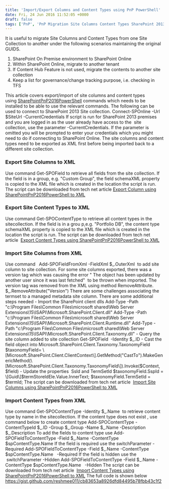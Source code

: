 ```yaml
---
title: 'Import/Export Columns and Content Types using PnP PowerShell'
date: Fri, 24 Jun 2016 11:52:05 +0000
draft: false
tags: ['PnP', 'PnP Migration Site Columns Content Types SharePoint 2013 SharePoint Online', 'PowerShell', 'SharePoint 2013', 'SharePoint Online', 'Uncategorized']
---
```


It is useful to migrate Site Columns and Content Types from one Site Collection to another under the following scenarios maintaining the original GUIDS.

1.  SharePoint On Premise environment to SharePoint Online
2.  Within SharePoint Online, migrate to another tenant
3.  If Content Hub Feature is not used, migrate the contents to another site collection
4.  Keep a list for governance/change tracking purpose, i.e. checking in TFS

This article covers export/import of site columns and content types using [SharePointPnP2016PowerShell](https://github.com/OfficeDev/PnP-PowerShell/releases) commands which needs to be installed to be able to use the relevant commands. The following can be used to connect to SharePoint 2013 Site collection. Connect-SPOnline -Url $SiteUrl -CurrentCredentials If script is run for SharePoint 2013 premises and you are logged in as the user already have access to the  site collection, use the parameter -CurrentCredentials. If the parameter is omitted you will be prompted to enter your credentials which you might need to do if connecting to SharePoint Online. The site columns and content types need to be exported as XML first before being imported back to a different site collection.

### Export Site Columns to XML

Use command Get-SPOField to retrieve all fields from the site collection. If the field is in a group, e.g. "Custom Group", the field schemaXML property is copied to the XML file which is created in the location the script is run. The script can be downloaded from tech net article [Export Column using SharePointPnP2016PowerShell to XML](https://gallery.technet.microsoft.com/Export-Column-using-5070ce1d)

### Export Site Content Types to XML

Use command Get-SPOContentType to retrieve all content types in the sitecollection. If the field is in a grou p,e.g. "Portfolio DB", the content type schemaXML property is copied to the XML file which is created in the location the script is run. The script can be downloaded from tech net article  [Export Content Types using SharePointPnP2016PowerShell to XML](https://gallery.technet.microsoft.com/Export-Content-Types-using-108696f6)

### Import Site Columns from XML

Use command   Add-SPOFieldFromXml -FieldXml $\_.OuterXml  to add site column to site collection. For some site columns exported, there was a version tag which was causing the error " The object has been updated by another user since it was last fetched"  to be thrown when imported. The version tag was removed from the XML using method RemoveAttribute. $\_.RemoveAttribute("Version") There are some challenges associating the termset to a managed metadata site column. There are some additional steps needed - Import the SharePoint client dlls Add-Type -Path "c:\\Program Files\\Common Files\\microsoft shared\\Web Server Extensions\\15\\ISAPI\\Microsoft.SharePoint.Client.dll" Add-Type -Path "c:\\Program Files\\Common Files\\microsoft shared\\Web Server Extensions\\15\\ISAPI\\Microsoft.SharePoint.Client.Runtime.dll" Add-Type -Path "c:\\Program Files\\Common Files\\microsoft shared\\Web Server Extensions\\15\\ISAPI\\Microsoft.SharePoint.Client.Taxonomy.dll" - Query the site column added to site collection Get-SPOField  -Identity $\_.ID - Cast the field object into Microsoft.SharePoint.Client.Taxonomy.TaxonomyField $taxonomyField= \[Microsoft.SharePoint.Client.ClientContext\].GetMethod("CastTo").MakeGenericMethod(\[Microsoft.SharePoint.Client.Taxonomy.TaxonomyField\]).Invoke($Context, $field) - Update the properties  SsId and TermSetId $taxonomyField.SspId = \[Guid\]$termStoreIdEle.Value.InnerText; $taxonomyField.TermSetId = $termId; The script can be downloaded from tech net article  [Import Site Columns using SharePointPnP2016PowerShell to XML](https://gallery.technet.microsoft.com/Import-Columns-using-2716bc12)

### Import Content Types from XML

Use command Get-SPOContentType -Identity $\_.Name  to retrieve content type by name in the sitecollection. If the content type does not exist , use command below to create content type Add-SPOContentType -ContentTypeId $\_.ID -Group $\_.Group -Name $\_.Name -Description $\_.Description To add the fields to content type use Add-SPOFieldToContentType -Field $\_.Name -ContentType $spContentType.Name If the field is required use the switchParameter -Required Add-SPOFieldToContentType -Field $\_.Name -ContentType $spContentType.Name   -Required If the field is hidden use the  switchParameter -Hidden Add-SPOFieldToContentType -Field $\_.Name -ContentType $spContentType.Name   -Hidden The script can be downloaded from tech net article  [Import Content Types using SharePointPnP2016PowerShell to XML](https://gallery.technet.microsoft.com/Import-Content-Types-using-66fcf69c) The full code is shown below https://gist.github.com/reshmee011/cb83653a8926dfd84495b78fbb43c1f2